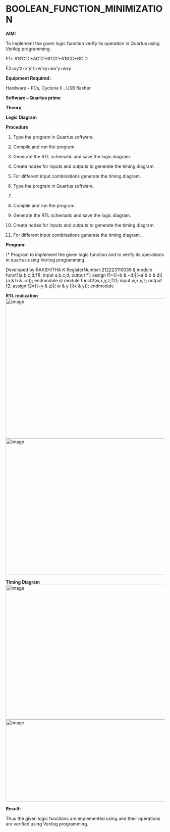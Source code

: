 # BOOLEAN_FUNCTION_MINIMIZATION

**AIM:**

To implement the given logic function verify its operation in Quartus using Verilog programming.

F1= A’B’C’D’+AC’D’+B’CD’+A’BCD+BC’D 

F2=xy’z+x’y’z+w’xy+wx’y+wxy

**Equipment Required:**

Hardware – PCs, Cyclone II , USB flasher

**Software – Quartus prime**

**Theory**

**Logic Diagram**

**Procedure**
 1. Type the program in Quartus software.
 2. Compile and run the program.
 3. Generate the RTL schematic and save the logic diagram.
 4. Create nodes for inputs and outputs to generate the timing diagram.
 5. For different input combinations generate the timing diagram.

1.	Type the program in Quartus software.
2.	

3.	Compile and run the program.

4.	Generate the RTL schematic and save the logic diagram.

5.	Create nodes for inputs and outputs to generate the timing diagram.

6.	For different input combinations generate the timing diagram.


**Program:**

/* Program to implement the given logic function and to verify its operations in quartus using Verilog programming. 

Developed by:RAKSHITHA K 
RegisterNumber:212223110039
 i) module funct1(a,b,c,d,f1);
 input a,b,c,d;
 output f1;
 assign f1=((~b & ~d)|(~a & b & d)|(a & b & ~c));
 endmodule
 ii) module funct2(w,x,y,z,f2);
 input w,x,y,z;
 output f2;
 assign f2=((~y & z)|( w & y )|(x & y));
 endmodule


**RTL realization**
<img width="779" height="443" alt="image" src="https://github.com/user-attachments/assets/acc650c2-1fcd-4ae3-8c60-dbde71314d60" />
<img width="804" height="432" alt="image" src="https://github.com/user-attachments/assets/c0495507-aa1c-4440-bc24-e6b0c0e2978a" />




**Timing Diagram**
<img width="805" height="426" alt="image" src="https://github.com/user-attachments/assets/9a744f3f-f912-46bd-8876-6c085d56cec8" />
<img width="825" height="260" alt="image" src="https://github.com/user-attachments/assets/7750d4fa-5789-4b6a-ae8b-145c7fa94291" />


**Result:**

Thus the given logic functions are implemented using and their operations are verified using Verilog programming.


